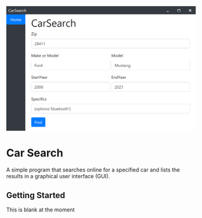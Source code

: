 <div align="center">
	<img src="https://github.com/Chunjee/ppa-carSearch/blob/master/docs/preview.png?"/>
</div>

# Car Search
A simple program that searches online for a specified car and lists the results in a graphical user interface (GUI).

## Getting Started
This is blank at the moment

